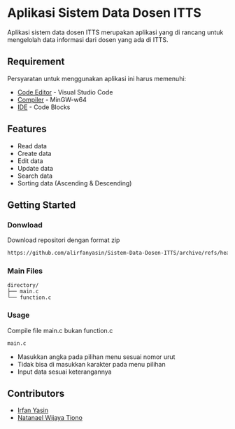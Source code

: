# Aplikasi Sistem Data Dosen ITTS
Aplikasi sistem data dosen ITTS merupakan aplikasi yang di rancang untuk mengelolah data informasi dari dosen yang ada di ITTS.
## Requirement
Persyaratan untuk menggunakan aplikasi ini harus memenuhi:
- [Code Editor](https://code.visualstudio.com/) - Visual Studio Code
- [Compiler](https://www.mingw-w64.org/) - MinGW-w64
- [IDE](https://www.codeblocks.org/) - Code Blocks
## Features
- Read data 
- Create data
- Edit data
- Update data
- Search data
- Sorting data (Ascending & Descending)
## Getting Started
### Donwload
Download repositori dengan format zip
```sh
https://github.com/alirfanyasin/Sistem-Data-Dosen-ITTS/archive/refs/heads/master.zip
```
### Main Files
```text
directory/
├── main.c
└── function.c
```
### Usage
Compile file main.c bukan function.c
```sh
main.c
```
- Masukkan angka pada pilihan menu sesuai nomor urut
- Tidak bisa di masukkan karakter pada menu pilihan
- Input data sesuai keterangannya

## Contributors
- [Irfan Yasin](https://github.com/alirfanyasin)
- [Natanael Wijaya Tiono](https://github.com/NatanaelWT)

